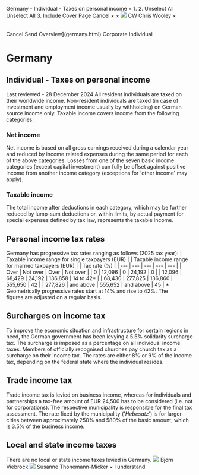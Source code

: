 Germany - Individual - Taxes on personal income
×
1.
2.
Unselect All
Unselect All
3.
Include Cover Page
Cancel
×
×
![](-/media/world-wide-tax-summaries/attachments/global---chris-wooley.ashx%3Frev=ac5e5f3223b34096b1afc2a6009c7320&revision=ac5e5f32-23b3-4096-b1af-c2a6009c7320&hash=859B7ADC84DC2CBEC9760E9E6EE7DE6D0A8BFCDF)
CW
Chris Wooley
×
######
Cancel
Send
Overview](germany.html)
Corporate
Individual
# Germany
## Individual - Taxes on personal income
Last reviewed - 28 December 2024
All resident individuals are taxed on their worldwide income. Non-resident individuals are taxed (in case of investment and employment income usually by withholding) on German source income only.
Taxable income covers income from the following categories:
### Net income
Net income is based on all gross earnings received during a calendar year and reduced by income related expenses during the same period for each of the above categories. Losses from one of the seven basic income categories (except capital investment) can fully be offset against positive income from another income category (exceptions for 'other income' may apply).
### Taxable income
The total income after deductions in each category, which may be further reduced by lump-sum deductions or, within limits, by actual payment for special expenses defined by tax law, represents the taxable income.
## Personal income tax rates
Germany has progressive tax rates ranging as follows (2025 tax year):
| Taxable income range for single taxpayers (EUR) | | Taxable income range for married taxpayers (EUR) | | Tax rate (%) |
| --- | --- | --- | --- | --- |
| Over | Not over | Over | Not over |
| 0 | 12,096 | 0 | 24,192 | 0 |
| 12,096 | 68,429 | 24,192 | 136,858 | 14 to 42\* |
| 68,430 | 277,825 | 136,860 | 555,650 | 42 |
| 277,826 | and above | 555,652 | and above | 45 |
\* Geometrically progressive rates start at 14% and rise to 42%.
The figures are adjusted on a regular basis.
## Surcharges on income tax
To improve the economic situation and infrastructure for certain regions in need, the German government has been levying a 5.5% solidarity surcharge tax. The surcharge is imposed as a percentage on all individual income taxes.
Members of officially recognised churches pay church tax as a surcharge on their income tax. The rates are either 8% or 9% of the income tax, depending on the federal state where the individual resides.
## Trade income tax
Trade income tax is levied on business income, whereas for individuals and partnerships a tax-free amount of EUR 24,500 has to be considered (i.e. not for corporations).
The respective municipality is responsible for the final tax assessment. The rate fixed by the municipality ('*Hebesatz*') is for larger cities between approximately 250% and 580% of the basic amount, which is 3.5% of the business income.
## Local and state income taxes
There are no local or state income taxes levied in Germany.
![](-/media/world-wide-tax-summaries/germanybjrn-viebrockgermany--bjorn-viebrock-2jpg20220701104147556.ashx%3Frev=4fd3d46157264818a39749baeb8b338b&revision=4fd3d461-5726-4818-a397-49baeb8b338b&hash=857F6A174280929FF261BAF1B08E99BBBBCEC6BE)
Björn Viebrock
![](-/media/world-wide-tax-summaries/germanysusanne-thonemannmickergermany--susanne-thonemannmickerjpg20220513142351306.ashx%3Frev=2af563c2a1654239b9be90eadbb9d332&revision=2af563c2-a165-4239-b9be-90eadbb9d332&hash=7DCE871C83FB3DC3B18CE2FB051176F8D1156F12)
Susanne Thonemann-Micker
×
I understand
